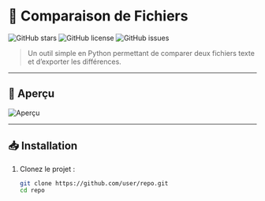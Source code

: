 # 🚀 Comparaison de Fichiers

![GitHub stars](https://img.shields.io/github/stars/user/repo?style=social)
![GitHub license](https://img.shields.io/github/license/user/repo)
![GitHub issues](https://img.shields.io/github/issues/user/repo)

> Un outil simple en Python permettant de comparer deux fichiers texte et d’exporter les différences.

---

## 📸 Aperçu

![Aperçu](https://via.placeholder.com/800x400.png?text=Apercu+du+projet)

---

## 📥 Installation

1. Clonez le projet :
   ```sh
   git clone https://github.com/user/repo.git
   cd repo
